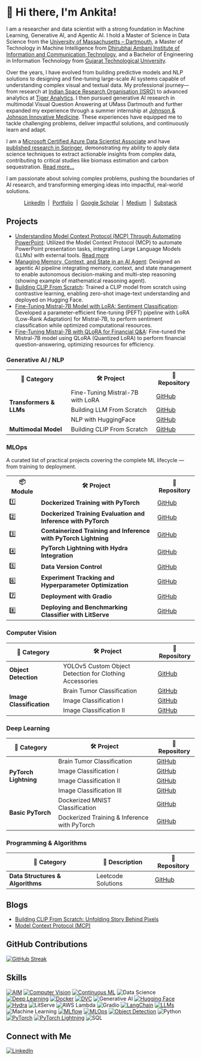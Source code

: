 
# 👋 Hi there, I'm Ankita!


I am a researcher and data scientist with a strong foundation in Machine Learning, Generative AI, and Agentic AI. I hold a Master of Science in Data Science from the [University of Massachusetts – Dartmouth](https://www.umassd.edu/), a Master of Technology in Machine Intelligence from [Dhirubhai Ambani Institute of Information and Communication Technology](https://www.daiict.ac.in/), and a Bachelor of Engineering in Information Technology from [Gujarat Technological University](https://www.gtu.ac.in/). 

Over the years, I have evolved from building predictive models and NLP solutions to designing and fine-tuning large-scale AI systems capable of understanding complex visual and textual data. My professional journey—from research at [Indian Space Research Organisation (ISRO)](https://www.isro.gov.in/) to advanced analytics at [Tiger Analytics](https://www.tigeranalytics.com/). I then pursued generative AI research in multimodal Visual Question Answering at UMass Dartmouth and further expanded my experience through a summer internship at [Johnson & Johnson Innovative Medicine](https://www.jnj.com/innovative-medicine). These experiences have equipped me to tackle challenging problems, deliver impactful solutions, and continuously learn and adapt.

I am a [Microsoft Certified Azure Data Scientist Associate](https://learn.microsoft.com/api/credentials/share/en-us/ANKITAMUNGALPARA-0103/92D5DC7947B76E29?sharingId=5D1BD78496D5FA0) and have [published research in Springer](https://link.springer.com/chapter/10.1007/978-3-031-43759-5_5), demonstrating my ability to apply data science techniques to extract actionable insights from complex data, contributing to critical studies like biomass estimation and carbon sequestration. [Read more...](https://ankitamungalpara.github.io/docs/publication/)

I am passionate about solving complex problems, pushing the boundaries of AI research, and transforming emerging ideas into impactful, real-world solutions. 


<p align="center">
  <a href="https://www.linkedin.com/in/ankita-mungalpara/" title="LinkedIn">LinkedIn</a>
  &nbsp;|&nbsp;
  <a href="https://ankitamungalpara.github.io/" title="Portfolio">Portfolio</a>
  &nbsp;|&nbsp;
  <a href="https://scholar.google.com/citations?hl=en&user=MOk9JXkAAAAJ" title="Google Scholar">Google Scholar</a>
  &nbsp;|&nbsp;
  <a href="https://medium.com/@mungalpara.ankita" title="Medium">Medium</a>
  &nbsp;|&nbsp;
  <a href="https://substack.com/@ankitamungalpara" title="Substack">Substack</a>
</p>

<h2>Projects</h2>

- [Understanding Model Context Protocol (MCP) Through Automating PowerPoint](https://github.com/AnkitaMungalpara/AgenticAI-Model-Context-Protocol): Utilized the Model Context Protocol (MCP) to automate PowerPoint presentation tasks, integrating Large Language Models (LLMs) with external tools. [Read more](https://ankitamungalpara.github.io/docs/agentic-ai/2025-04-05-mcp.html)
- [Managing Memory, Context, and State in an AI Agent](https://ankitamungalpara.github.io/docs/agentic-ai/memory_context_in_agent.html): Designed an agentic AI pipeline integrating memory, context, and state management to enable autonomous decision-making and multi-step reasoning (showing example of mathematical reasoning agent).
- [Building CLIP From Scratch](https://ankitamungalpara.github.io/docs/generative-ai/2025-02-21-clip-from-scratch.html): Trained a CLIP model from scratch using contrastive learning, enabling zero-shot image-text understanding and deployed on Hugging Face.
- [Fine-Tuning Mistral-7B Model with LoRA: Sentiment Classification](https://ankitamungalpara.github.io/docs/generative-ai/2025-04-05-finetune-with-lora.html): Developed a parameter-efficient fine-tuning (PEFT) pipeline with LoRA (Low-Rank Adaptation) for Mistral-7B, to perform sentiment classification while optimized computational resources.
- [Fine-Tuning Mistral-7B with QLoRA for Financial Q&A](https://ankitamungalpara.github.io/docs/generative-ai/finetune-with-qlora.html): Fine-tuned the Mistral-7B model using QLoRA (Quantized LoRA) to perform financial question-answering, optimizing resources for efficiency.



<h3>Generative AI / NLP</h3>
<table>
  <tr>
    <th>📁 Category</th>
    <th>🛠️ Project</th>
    <th>🔗 Repository</th>
  </tr>
  <tr>
    <td rowspan="3"><strong>Transformers & LLMs</strong></td>
    <td>Fine-Tuning Mistral-7B with LoRA</td>
    <td><a href="https://github.com/AnkitaMungalpara/Fine-Tuning-LLMs/" target="_blank">GitHub</a></td>
  </tr>
  <tr>
    <td>Building LLM From Scratch</td>
    <td><a href="https://github.com/AnkitaMungalpara/Building-LLM-From-Scratch/" target="_blank">GitHub</a></td>
  </tr>
  <tr>
    <td>NLP with HuggingFace</td>
    <td><a href="https://github.com/AnkitaMungalpara/HuggingFace-NLP" target="_blank">GitHub</a></td>
  </tr>
  <tr>
    <td><strong>Multimodal Model</strong></td>
    <td>Building CLIP From Scratch</td>
    <td><a href="https://github.com/AnkitaMungalpara/Building-CLIP-From-Scratch/" target="_blank">GitHub</a></td>
  </tr>
</table>


<h3>MLOps</h3>

<p>A curated list of practical projects covering the complete ML lifecycle — from training to deployment.</p>

<table>
  <tr>
    <th>📦 Module</th>
    <th>🛠️ Project</th>
    <th>🔗 Repository</th>
  </tr>
  <tr>
    <td>1️⃣</td>
    <td><b>Dockerized Training with PyTorch</b></td>
    <td><a href="https://github.com/AnkitaMungalpara/dockerized-mnist-classification-pytorch/">GitHub</a></td>
  </tr>
  <tr>
    <td>2️⃣</td>
    <td><b>Dockerized Training Evaluation and Inference with PyTorch</b></td>
    <td><a href="https://github.com/AnkitaMungalpara/Dockerized-training-evaluation-inference-with-PyTorch/">GitHub</a></td>
  </tr>
  <tr>
    <td>3️⃣</td>
    <td><b>Containerized Training and Inference with PyTorch Lightning</b></td>
    <td><a href="https://github.com/AnkitaMungalpara/Dog-Breed-Classification-Training-Inference-with-PyTorch-Lightning/">GitHub</a></td>
  </tr>
  <tr>
    <td>4️⃣</td>
    <td><b>PyTorch Lightning with Hydra Integration</b></td>
    <td><a href="https://github.com/AnkitaMungalpara/DogBreed_Classification_pyTorch_Lightning_Hydra_Integration/">GitHub</a></td>
  </tr>
  <tr>
    <td>5️⃣</td>
    <td><b>Data Version Control</b></td>
    <td><a href="https://github.com/AnkitaMungalpara/CatDog-Classification-with-PyTorch-Lightning-Hydra-and-DataVersionControl/">GitHub</a></td>
  </tr>
  <tr>
    <td>6️⃣</td>
    <td><b>Experiment Tracking and Hyperparameter Optimization</b></td>
    <td><a href="https://github.com/AnkitaMungalpara/HyperParameterTuning-ExperimentTracking/">GitHub</a></td>
  </tr>
  <tr>
    <td>7️⃣</td>
    <td><b>Deployment with Gradio</b></td>
    <td><a href="https://github.com/AnkitaMungalpara/DeepLearning-Classification-with-PyTorch-Lightning-Hydra-and-DataVersionControl/tree/deploy-with-gradio">GitHub</a></td>
  </tr>
  <tr>
    <td>8️⃣</td>
    <td><b>Deploying and Benchmarking Classifier with LitServe</b></td>
    <td><a href="https://github.com/AnkitaMungalpara/AWS-Deployment-with-LitServe-MLOps/">GitHub</a></td>
  </tr>
</table>

<h3>Computer Vision</h3>

<table>
  <thead>
    <tr>
      <th>📁 Category</th>
      <th>🛠️ Project</th>
      <th>🔗 Repository</th>
    </tr>
  </thead>
  <tbody>
    <tr>
      <td rowspan="1"><b>Object Detection</b></td>
      <td>YOLOv5 Custom Object Detection for Clothing Accessories</td>
      <td><a href="https://github.com/AnkitaMungalpara/YOLOv5-Custom-Object-Detection">GitHub</a></td>
    </tr>
    <tr>
      <td rowspan="3"><b>Image Classification</b></td>
      <td>Brain Tumor Classification</td>
      <td><a href="https://github.com/AnkitaMungalpara/Brain-Tumor-Classification-with-PyTorch-Lightning-Docker-Compose">GitHub</a></td>
    </tr>
    <tr>
      <td>Image Classification I</td>
      <td><a href="https://github.com/AnkitaMungalpara/CatDog-Classification-with-PyTorch-Lightning-Hydra-and-DataVersionControl">GitHub</a></td>
    </tr>
    <tr>
      <td>Image Classification II</td>
      <td><a href="https://github.com/AnkitaMungalpara/DogBreed_Classification_pyTorch_Lightning_Hydra_Integration">GitHub</a></td>
    </tr>
  </tbody>
</table>


<h3>Deep Learning</h3>

<table>
  <thead>
    <tr>
      <th>📁 Category</th>
      <th>🛠️ Project</th>
      <th>🔗 Repository</th>
    </tr>
  </thead>
  <tbody>
    <tr>
      <td rowspan="4"><b>PyTorch Lightning</b></td>
      <td>Brain Tumor Classification</td>
      <td><a href="https://github.com/AnkitaMungalpara/Brain-Tumor-Classification-with-PyTorch-Lightning-Docker-Compose">GitHub</a></td>
    </tr>
    <tr>
      <td>Image Classification I</td>
      <td><a href="https://github.com/AnkitaMungalpara/DogBreed_Classification_pyTorch_Lightning_Hydra_Integration">GitHub</a></td>
    </tr>
    <tr>
      <td>Image Classification II</td>
      <td><a href="https://github.com/AnkitaMungalpara/CatDog-Classification-with-PyTorch-Lightning-Hydra-and-DataVersionControl">GitHub</a></td>
    </tr>
    <tr>
      <td>Image Classification III</td>
      <td><a href="https://github.com/AnkitaMungalpara/Dog-Breed-Classification-Training-Inference-with-PyTorch-Lightning">GitHub</a></td>
    </tr>
    <tr>
      <td rowspan="2"><b>Basic PyTorch</b></td>
      <td>Dockerized MNIST Classification</td>
      <td><a href="https://github.com/AnkitaMungalpara/dockerized-mnist-classification-pytorch">GitHub</a></td>
    </tr>
    <tr>
      <td>Dockerized Training & Inference with PyTorch</td>
      <td><a href="https://github.com/AnkitaMungalpara/Dockerized-training-evaluation-inference-with-PyTorch">GitHub</a></td>
    </tr>
  </tbody>
</table>


<h3>Programming & Algorithms</h3>

<table>
  <thead>
    <tr>
      <th>📁 Category</th>
      <th>📝 Description</th>
      <th>🔗 Repository</th>
    </tr>
  </thead>
  <tbody>
    <tr>
      <td><b>Data Structures & Algorithms</b></td>
      <td>Leetcode Solutions</td>
      <td><a href="https://github.com/AnkitaMungalpara/Leetcode-Solutions">GitHub</a></td>
    </tr>
  </tbody>
</table>



## Blogs
- [Building CLIP From Scratch: Unfolding Story Behind Pixels](https://medium.com/@mungalpara.ankita/building-clip-from-scratch-unfolding-story-behind-pixels-38f1e9fd5e0d)
- [Model Context Protocol (MCP)](https://open.substack.com/pub/ankitamungalpara/p/understanding-model-context-protocol?r=5hh66x&utm_campaign=post&utm_medium=web&showWelcomeOnShare=false)


## GitHub Contributions
[![GitHub Streak](https://streak-stats.demolab.com/?user=AnkitaMungalpara)](https://github.com/AnkitaMungalpara)


## Skills
[![AIM](https://img.shields.io/badge/-AIM-FF6F61?style=flat&logo=aim&logoColor=white)](https://github.com/AnkitaMungalpara/HyperParameterTuning-ExperimentTracking/)
[![Computer Vision](https://img.shields.io/badge/-Computer%20Vision-5C3EE8?style=flat&logo=opencv&logoColor=white)](https://github.com/AnkitaMungalpara/YOLOv5-Custom-Object-Detection)
[![Continuous ML](https://img.shields.io/badge/-Continuous%20ML-5A9E6F?style=flat&logo=gitlab&logoColor=white)](https://github.com/AnkitaMungalpara/HyperParameterTuning-ExperimentTracking/)
![Data Science](https://img.shields.io/badge/-Data%20Science-3498DB?style=flat&logo=anaconda&logoColor=white)
[![Deep Learning](https://img.shields.io/badge/-Deep%20Learning-FF6F00?style=flat&logo=tensorflow&logoColor=white)](https://github.com/AnkitaMungalpara/PyTorch-DeepLearning)
[![Docker](https://img.shields.io/badge/-Docker-2496ED?style=flat&logo=docker&logoColor=white)](https://github.com/AnkitaMungalpara/dockerized-mnist-classification-pytorch)
[![DVC](https://img.shields.io/badge/-DVC-13ADC7?style=flat&logo=dvc&logoColor=white)](https://github.com/AnkitaMungalpara/CatDog-Classification-with-PyTorch-Lightning-Hydra-and-DataVersionControl/)
![Generative AI](https://img.shields.io/badge/-Generative%20AI-FF5733?style=flat&logo=openai&logoColor=white)
[![Hugging Face](https://img.shields.io/badge/-Hugging%20Face-FFD21E?style=flat&logo=huggingface&logoColor=black)](https://github.com/AnkitaMungalpara/HuggingFace-NLP)
[![Hydra](https://img.shields.io/badge/-Hydra-0092CC?style=flat&logo=python&logoColor=white)](https://github.com/AnkitaMungalpara/CatDog-Classification-with-PyTorch-Lightning-Hydra-and-DataVersionControl/)
![LitServe](https://img.shields.io/badge/-LitServe-FF6347?style=flat&logo=lightning&logoColor=white)
![AWS Lambda](https://img.shields.io/badge/-AWS%20Lambda-FF9900?style=flat&logo=amazon-aws&logoColor=white)
![Gradio](https://img.shields.io/badge/-Gradio-3E8EFB?style=flat&logo=gradio&logoColor=white)
[![LangChain](https://img.shields.io/badge/-LangChain-121011?style=flat&logo=chain&logoColor=white)](https://github.com/AnkitaMungalpara/LangChain-AI)
[![LLMs](https://img.shields.io/badge/-LLMs-000000?style=flat&logo=openai&logoColor=white)](https://github.com/AnkitaMungalpara/Building-LLM-From-Scratch)
![Machine Learning](https://img.shields.io/badge/-Machine%20Learning-01D277?style=flat&logo=machine-learning&logoColor=white)
[![MLflow](https://img.shields.io/badge/-MLflow-0194E2?style=flat&logo=mlflow&logoColor=white)](https://github.com/AnkitaMungalpara/HyperParameterTuning-ExperimentTracking/)
[![MLOps](https://img.shields.io/badge/-MLOps-FF6F61?style=flat&logo=kubernetes&logoColor=white)](https://github.com/AnkitaMungalpara/Dockerized-training-evaluation-inference-with-PyTorch)
[![Object Detection](https://img.shields.io/badge/-Object%20Detection-34495E?style=flat&logo=opencv&logoColor=white)](https://github.com/AnkitaMungalpara/YOLOv5-Custom-Object-Detection)
![Python](https://img.shields.io/badge/-Python-3776AB?style=flat&logo=python&logoColor=white)
[![PyTorch](https://img.shields.io/badge/-PyTorch-EE4C2C?style=flat&logo=pytorch&logoColor=white)](https://github.com/AnkitaMungalpara/PyTorch-DeepLearning)
[![PyTorch Lightning](https://img.shields.io/badge/PyTorch--Lightning-792EE5?style=flat&logo=lightning&logoColor=white)](https://github.com/AnkitaMungalpara/Dog-Breed-Classification-Training-Inference-with-PyTorch-Lightning)
![SQL](https://img.shields.io/badge/-SQL-4479A1?style=flat&logo=mysql&logoColor=white)


## Connect with Me
[![LinkedIn](https://img.shields.io/badge/-LinkedIn-blue?style=flat-square&logo=LinkedIn&logoColor=white)](https://www.linkedin.com/in/ankita-mungalpara/)



<!--
## 🎯 Skills
- **Machine Learning & Deep Learning**: PyTorch, TensorFlow, Scikit-learn, Hugging Face, Generative AI
- **MLOps**: MLflow, DVC, Hydra, Docker, Kubernetes, Gradio, LitServe
- **Cloud Platforms**: AWS, Azure ML
- **Computer Vision**: OpenCV, YOLO, CLIP
- **NLP & LLMs**: Transformers, LangChain
- **Programming**: Python, SQL, Bash
- **Experiment Tracking & Optimization**: AIM, Optuna, Hyperparameter Tuning
![GitHub stats](https://github-readme-stats.vercel.app/api?username=AnkitaMungalpara&show_icons=true&theme=tokyonight&rank_icon=github)
-->



